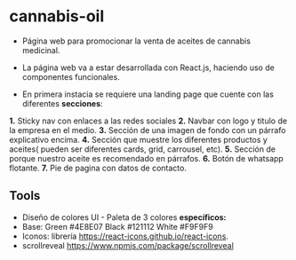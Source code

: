 # cannabis-oil

- Página web para  promocionar la venta de aceites de cannabis medicinal.
- La página web va a estar desarrollada con React.js, haciendo uso de componentes funcionales.

- En primera instacia se requiere una landing page que cuente con las diferentes __secciones__:

 __1.__ Sticky nav con enlaces a  las redes sociales
 __2.__ Navbar con logo  y titulo de la empresa en el medio.
 __3.__ Sección de una imagen de fondo con un párrafo explicativo encima.
 __4.__ Sección que muestre los  diferentes productos y aceites( pueden ser diferentes cards, grid, carrousel, etc).
 __5.__ Sección de porque nuestro aceite es recomendado en párrafos.
__6.__ Botón de whatsapp flotante.
__7.__ Pie de pagina con datos de contacto.

## Tools

- Diseño de colores UI -  Paleta de 3 colores __específicos:__
- Base: Green #4E8E07   Black #121112   White #F9F9F9
- Iconos: librería  https://react-icons.github.io/react-icons.
- scrollreveal https://www.npmjs.com/package/scrollreveal


